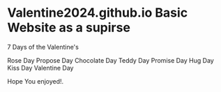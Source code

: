 # Valentine2024.github.io Basic Website as a supirse

7 Days of the Valentine's

Rose Day
Propose Day
Chocolate Day
Teddy Day
Promise Day
Hug Day
Kiss Day
Valentine Day

Hope You enjoyed!.
